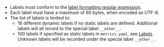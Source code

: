 * Labels must conform to the [label formatting regular expression](index.md#label-format).
* Each label must have a maximum of 60 bytes, when encoded as UTF-8.
* The list of labels is limited to:
  * 16 different dynamic labels if no static labels are defined.
    Additional labels will all record to the special label `__other__`.
  * 100 labels if specified as static labels in `metrics.yaml`, see [Labels](#labels).
    Unknown labels will be recorded under the special label `__other__`.
